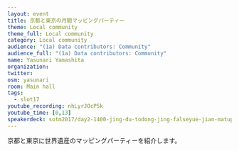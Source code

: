 ```yaml
---
layout: event
title: 京都と東京の月間マッピングパーティー
theme: Local community
theme_full: Local community
category: Local community
audience: "(1a) Data contributors: Community"
audience_full: "(1a) Data contributors: Community"
name: Yasunari Yamashita
organization:
twitter:
osm: yasunari
room: Main hall
tags:
  - slot17
youtube_recording: nhLyrJOcP5k
youtube_time: [0,13]
speakerdeck: sotm2017/day2-1400-jing-du-todong-jing-falseyue-jian-matupingupatei
---
```

京都と東京に世界遺産のマッピングパーティーを紹介します。

